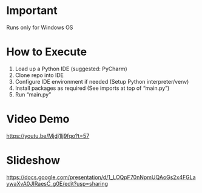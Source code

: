 # Important

Runs only for Windows OS

# How to Execute

1. Load up a Python IDE (suggested: PyCharm)
2. Clone repo into IDE
3. Configure IDE environment if needed (Setup Python interpreter/venv)
4. Install packages as required (See imports at top of “main.py”)
5. Run “main.py”

# Video Demo
https://youtu.be/Mjdj1lj9fqo?t=57

# Slideshow

https://docs.google.com/presentation/d/1_LOQpF70nNpmUQAoGs2x4FGLaywaXvA0JIRaesC_g0E/edit?usp=sharing
